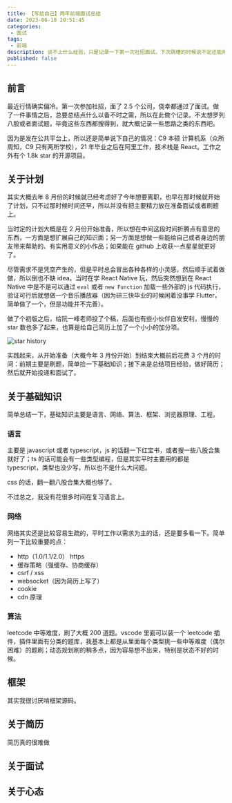 ```yaml
---
title: 【写给自己】两年前端面试总结
date: 2023-06-10 20:51:45
categories:
 - 面试
tags:
 - 前端
description: 谈不上什么经验，只是记录一下第一次社招面试，下次跳槽的时候说不定还能用得上。
published: false
---
```


## 前言

最近行情确实偏冷。第一次参加社招，面了 2.5 个公司，侥幸都通过了面试。做了一件事情之后，总要总结点什么以备不时之需，所以在此做个记录。不太想罗列八股或者面试题，毕竟这些东西都搜得到，就大概记录一些思路之类的东西吧。

因为是发在公共平台上，所以还是简单说下自己的情况：C9 本硕 计算机系（众所周知，C9 只有两所学校），21 年毕业之后在阿里工作，技术栈是 React。工作之外有个 1.8k star 的开源项目。

## 关于计划

其实大概去年 8 月份的时候就已经考虑好了今年想要离职，也早在那时候就开始了计划，只不过那时候时间还早，所以并没有把主要精力放在准备面试或者刷题上。

当时定的计划大概是在 2 月份开始准备，所以想在中间这段时间折腾点有意思的东西，一方面是想扩展自己的知识面；另一方面是想做一些能给自己或者身边的朋友带来帮助的、有实用意义的小作品；如果能在 github 上收获一点星星就更好了。

尽管需求不是凭空产生的，但是平时总会冒出各种各样的小灵感，然后顺手试着做做，所以倒也不缺 idea。当时在学 React Native 玩，然后突然想到在 React Native 中是不是可以通过 ```eval``` 或者 ```new Function``` 加载一些外部的 js 代码执行，验证可行后就想做一个音乐播放器（因为研三快毕业的时候闲着没事学 Flutter，简单做了一个，但是功能并不完善）。

做了个初版之后，给阮一峰老师投了个稿，后面也有些小伙伴自发安利，慢慢的 star 数也多了起来，也算是给自己简历上加了一个小小的加分项。

![star history](https://s1.locimg.com/2023/06/10/7775413e0c2b3.png)

实践起来，从开始准备（大概今年 3 月份开始）到结束大概前后花费 3 个月的时间：前期主要是刷题，简单捡一下基础知识；接下来是总结项目经验，做好简历；然后就开始投递和面试了。

## 关于基础知识

简单总结一下，基础知识主要是语言、网络、算法、框架、浏览器原理、工程。

### 语言

主要是 javascript 或者 typescript，js 的话翻一下红宝书，或者搜一些八股合集就好了；ts 的话可能会有一些类型编程，但是其实平时主要用的都是 typescript，类型也没少写，所以也不是什么大问题。

css 的话，翻一翻八股合集大概也够了。

不过总之，我没有花很多时间在复习语言上。

### 网络

网络其实还是比较容易生疏的，平时工作以需求为主的话，还是要多看一下。简单列一下比较重要的点：

- http（1.0/1.1/2.0）  https
- 缓存策略（强缓存、协商缓存）
- csrf / xss
- websocket（因为简历上写了）
- cookie
- cdn 原理

### 算法

leetcode 中等难度，刷了大概 200 道题。vscode 里面可以装一个 leetcode 插件，插件里面有分类的题库，我基本上都是从里面每个类型挑一些中等难度（偶尔困难）的题刷；动态规划刷的稍多点，因为容易想不出来，特别是状态不好的时候。

## 框架

其实我很讨厌啃框架源码。

## 关于简历

简历真的很难做


## 关于面试


## 关于心态


